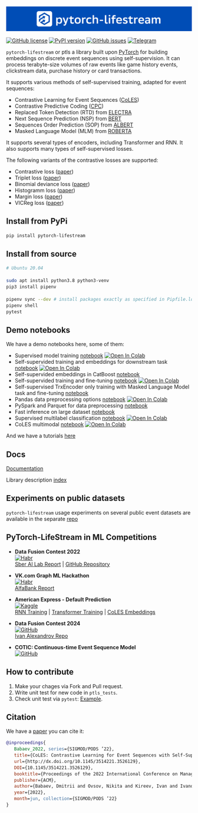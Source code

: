 ![ptls-logo](ptls-banner.png)


[![GitHub license](https://img.shields.io/github/license/dllllb/pytorch-lifestream.svg)](https://github.com/dllllb/pytorch-lifestream/blob/master/LICENSE)
[![PyPI version](https://badge.fury.io/py/pytorch-lifestream.svg)](https://badge.fury.io/py/pytorch-lifestream)
[![GitHub issues](https://img.shields.io/github/issues/dllllb/pytorch-lifestream.svg)](https://github.com/dllllb/pytorch-lifestream/issues)
[![Telegram](https://img.shields.io/badge/chat-on%20Telegram-2ba2d9.svg)](https://t.me/pytorch_lifestream)

`pytorch-lifestream` or ptls a library built upon [PyTorch](https://pytorch.org/) for building embeddings on discrete event sequences using self-supervision. It can process terabyte-size volumes of raw events like game history events, clickstream data, purchase history or card transactions.

It supports various methods of self-supervised training, adapted for event sequences:

- Contrastive Learning for Event Sequences ([CoLES](https://arxiv.org/abs/2002.08232))
- Contrastive Predictive Coding ([CPC](https://arxiv.org/abs/1807.03748))
- Replaced Token Detection (RTD) from [ELECTRA](https://arxiv.org/abs/2003.10555)
- Next Sequence Prediction (NSP) from [BERT](https://arxiv.org/abs/1810.04805)
- Sequences Order Prediction (SOP) from [ALBERT](https://arxiv.org/abs/1909.11942)
- Masked Language Model (MLM) from [ROBERTA](https://arxiv.org/abs/1907.11692)

It supports several types of encoders, including Transformer and RNN. It also supports many types of self-supervised losses.

The following variants of the contrastive losses are supported:

- Contrastive loss ([paper](https://doi.org/10.1109/CVPR.2006.100))
- Triplet loss ([paper](https://arxiv.org/abs/1412.6622))
- Binomial deviance loss ([paper](https://arxiv.org/abs/1407.4979))
- Histogramm loss ([paper](https://arxiv.org/abs/1611.00822))
- Margin loss ([paper](https://arxiv.org/abs/1706.07567))
- VICReg loss ([paper](https://arxiv.org/abs/2105.04906))

## Install from PyPi

```sh
pip install pytorch-lifestream
```

## Install from source

```sh
# Ubuntu 20.04

sudo apt install python3.8 python3-venv
pip3 install pipenv

pipenv sync --dev # install packages exactly as specified in Pipfile.lock
pipenv shell
pytest

```

## Demo notebooks

We have a demo notebooks here, some of them:

- Supervised model training [notebook](tutorials/notebooks/supervised-sequence-to-target.ipynb) [![Open In Colab](https://colab.research.google.com/assets/colab-badge.svg)](https://colab.research.google.com/github/dllllb/pytorch-lifestream/blob/master/demo/coles-emb.ipynb)
- Self-supervided training and embeddings for downstream task [notebook](tutorials/notebooks/coles-emb.ipynb) [![Open In Colab](https://colab.research.google.com/assets/colab-badge.svg)](https://colab.research.google.com/github/dllllb/pytorch-lifestream/blob/master/demo/coles-emb.ipynb)
- Self-supervided embeddings in CatBoost [notebook](tutorials/notebooks/coles-catboost.ipynb)
- Self-supervided training and fine-tuning [notebook](tutorials/notebooks/coles-finetune.ipynb) [![Open In Colab](https://colab.research.google.com/assets/colab-badge.svg)](https://colab.research.google.com/drive/1Xu5hjYJRtSvu12haMnbR4KtGsNkk4cnv#scrollTo=WyOYsMF2SEZ3)
- Self-supervised TrxEncoder only training with Masked Language Model task and fine-tuning [notebook](tutorials/notebooks/mlm-emb.ipynb)
- Pandas data preprocessing options [notebook](tutorials/notebooks/preprocessing-demo.ipynb) [![Open In Colab](https://colab.research.google.com/assets/colab-badge.svg)](https://colab.research.google.com/drive/1wwWl5hhdCdOTa6aBS4sSpTD8kF0NZQzA?usp=sharing)
- PySpark and Parquet for data preprocessing [notebook](tutorials/notebooks/pyspark-parquet.ipynb)
- Fast inference on large dataset [notebook](tutorials/notebooks/extended_inference.ipynb)
- Supervised multilabel classification [notebook](tutorials/notebooks/coles-emb.ipynb) [![Open In Colab](https://colab.research.google.com/assets/colab-badge.svg)](https://colab.research.google.com/drive/1bj5pDXd-XHJUKSqWz4bmwPsAi9M8L5wq)
- CoLES multimodal [notebook](tutorials/notebooks/coles-emb.ipynb) [![Open In Colab](https://colab.research.google.com/assets/colab-badge.svg)](https://colab.research.google.com/drive/1oV18ehvyPhhPjtolx8qrWw5ojreVJL_c)

And we have a tutorials [here](tutorials)
## Docs

[Documentation](https://dllllb.github.io/pytorch-lifestream/)

Library description [index](docs/index.md)

## Experiments on public datasets

`pytorch-lifestream` usage experiments on several public event datasets are available in the separate [repo](https://github.com/dllllb/ptls-experiments)

## PyTorch-LifeStream in ML Competitions
- **Data Fusion Contest 2022**  
  [![Habr](https://img.shields.io/badge/Habr-Articles-orange?style=flat&logo=habr&logoColor=white)](https://habr.com/ru/companies/vtb/articles/673666)  
  [Sber AI Lab Report](https://habr.com/ru/companies/ods/articles/670572) | [GitHub Repository](https://github.com/warofgam/Sber-AI-Lab---datafusion)

- **VK.com Graph ML Hackathon**  
  [![Habr](https://img.shields.io/badge/Habr-Articles-orange?style=flat&logo=habr&logoColor=white)](https://habr.com/ru/companies/vk/articles/703484)  
  [AlfaBank Report](https://habr.com/ru/companies/alfa/articles/698660)

- **American Express - Default Prediction**  
  [![Kaggle](https://img.shields.io/badge/Kaggle-Competition-blue?style=flat&logo=kaggle&logoColor=white)](https://www.kaggle.com/competitions/amex-default-prediction)  
  [RNN Training](https://www.kaggle.com/code/ivkireev/amex-ptls-baseline-supervised-neural-network) | [Transformer Training](https://www.kaggle.com/code/ivkireev/amex-transformer-network-train-with-ptls) | [CoLES Embeddings](https://www.kaggle.com/code/ivkireev/amex-contrastive-embeddings-with-ptls-coles)

- **Data Fusion Contest 2024**  
  [![GitHub](https://img.shields.io/badge/GitHub-Repository-black?style=flat&logo=github&logoColor=white)](https://github.com/warofgam/Sber-AI-Lab---datafusion)  
  [Ivan Alexandrov Repo](https://github.com/Ivanich-spb/datafusion_2024_churn)

- **COTIC: Continuous-time Event Sequence Model**  
  [![GitHub](https://img.shields.io/badge/GitHub-Repository-black?style=flat&logo=github&logoColor=white)](https://github.com/VladislavZh/COTIC)
## How to contribute

1. Make your chages via Fork and Pull request.
2. Write unit test for new code in `ptls_tests`.
3. Check unit test via `pytest`: [Example](.#install-from-source).

## Citation

We have a [paper](https://arxiv.org/abs/2002.08232) you can cite it:
```bibtex
@inproceedings{
   Babaev_2022, series={SIGMOD/PODS ’22},
   title={CoLES: Contrastive Learning for Event Sequences with Self-Supervision},
   url={http://dx.doi.org/10.1145/3514221.3526129},
   DOI={10.1145/3514221.3526129},
   booktitle={Proceedings of the 2022 International Conference on Management of Data},
   publisher={ACM},
   author={Babaev, Dmitrii and Ovsov, Nikita and Kireev, Ivan and Ivanova, Maria and Gusev, Gleb and Nazarov, Ivan and Tuzhilin, Alexander},
   year={2022},
   month=jun, collection={SIGMOD/PODS ’22}
}

```
